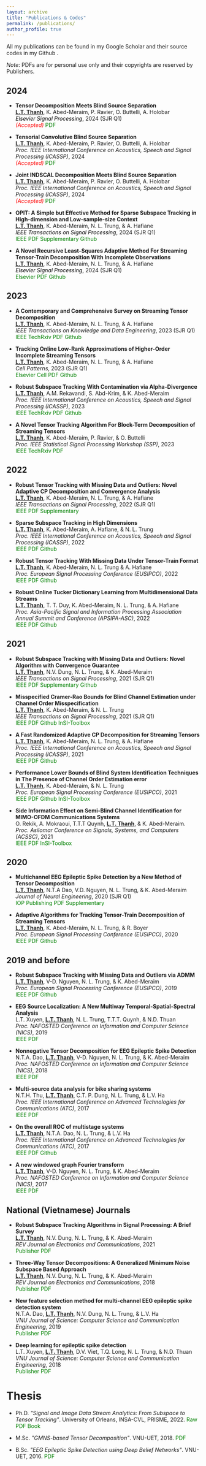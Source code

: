 ```yaml
---
layout: archive
title: "Publications & Codes"
permalink: /publications/
author_profile: true
---
```


All my publications can be found in my Google Scholar <a href="https://scholar.google.com.vn/citations?user=_6GEXU4AAAAJ&hl=en" style="color: green; text-decoration: underline; "><i class="fa fa-fw fa-graduation-cap" aria-hidden="true"></i></a>  and their source codes in my Github <a href="https://github.com/thanhtbt" style="color: green; text-decoration: underline; "><i class="fab fa-fw fa-github zoom"></i></a>.

*Note*: PDFs are for personal use only and their copyrights are reserved by Publishers.



2024
----

*  **Tensor Decomposition Meets  Blind Source Separation**<br> 
<span style="text-decoration: underline">**L.T. Thanh**</span>, K. Abed-Meraim, P. Ravier, O. Buttelli, A. Holobar<br> <span style="color: black; text-decoration: none">*Elsevier Signal Processing*</span>, 2024  (SJR Q1) <br/><span style="color:red">*(Accepted)*</span> <a href="https://thanhtbt.github.io/files/2024_SP_Tensor%20Decomposition%20Meets%20Blind%20Source%20Separation.pdf" style="color: green; text-decoration: none; "><i class="fas fa-fw fa-file-pdf zoom"></i>PDF</a> 

*  **Tensorial Convolutive Blind Source Separation**<br> 
<span style="text-decoration:underline">**L.T. Thanh**</span>, K. Abed-Meraim, P. Ravier, O. Buttelli, A. Holobar<br> *Proc. IEEE International Conference on Acoustics, Speech and Signal Processing (ICASSP)*, 2024 <br/><span style="color:red">*(Accepted)*</span> <a href="https://thanhtbt.github.io/files/2024_ICASSP_TCBSS.pdf" style="color: green; text-decoration: none; "><i class="fas fa-fw fa-file-pdf zoom"></i>PDF</a> 
 
*  **Joint INDSCAL Decomposition Meets Blind Source Separation**<br> 
<span style="text-decoration:underline">**L.T. Thanh**</span>, K. Abed-Meraim, P. Ravier, O. Buttelli, A. Holobar<br> *Proc. IEEE International Conference on Acoustics, Speech and Signal Processing (ICASSP)*, 2024  <br/><span style="color:red">*(Accepted)*</span> <a href="https://thanhtbt.github.io/files/2024_ICASSP_SOFO.pdf" style="color: green; text-decoration: none; "><i class="fas fa-fw fa-file-pdf zoom"></i>PDF</a>



*  **OPIT: A Simple but Effective Method for Sparse Subspace Tracking in High-dimension and Low-sample-size Context**<br> 
<span style="text-decoration:underline">**L.T. Thanh**</span>, K. Abed-Meraim, N. L. Trung, & A. Hafiane<br> <span style="color: black; text-decoration: none">*IEEE Transactions on Signal Processing*</span>, 2024  (SJR Q1) <br> 
<a href="https://ieeexplore.ieee.org/document/10379829" style="color: green; text-decoration: none; "><i class="fas fa-fw fa-external-link-square-alt zoom"></i>IEEE</a>   <a href="https://thanhtbt.github.io/files/2023_TSP_OPIT_manuscript.pdf" style="color: green; text-decoration: none; "><i class="fas fa-fw fa-file-pdf zoom"></i>PDF</a> <a href="https://thanhtbt.github.io/files/2023_TSP_OPIT_supplementary.pdf" style="color: green; text-decoration: none; "><i class="fas fa-fw fa-code zoom"></i>Supplementary</a> 
<a href="https://github.com/thanhtbt/SST" style="color: green; text-decoration: none; "><i class="fab fa-fw fa-github zoom"></i>Github</a>


*  **A Novel Recursive Least-Squares Adaptive Method For Streaming Tensor-Train Decomposition With Incomplete Observations**<br> 
<span style="text-decoration:underline">**L.T. Thanh**</span>, K. Abed-Meraim, N. L. Trung, & A. Hafiane<br> <span style="color: black; text-decoration: none">*Elsevier Signal Processing*</span>, 2024   (SJR Q1)  <br>
<a href="https://www.sciencedirect.com/science/article/pii/S0165168423003717" style="color: green; text-decoration: none; "><i class="fas fa-fw  fa-external-link-square-alt zoom"></i>Elsevier</a>
<a href="https://thanhtbt.github.io/files/2023_SP_ATT.pdf" style="color: green; text-decoration: none; "><i class="fas fa-fw fa-file-pdf zoom"></i>PDF</a> 
<a href="https://github.com/thanhtbt/ATT-miss" style="color: green; text-decoration: none; "><i class="fab fa-fw fa-github zoom"></i>Github</a>




2023
----

* **A Contemporary and Comprehensive Survey on Streaming Tensor Decomposition**<br> <span style="text-decoration:underline">**L.T. Thanh**</span>, K. Abed-Meraim, N. L. Trung, & A. Hafiane<br> *IEEE Transactions on Knowledge and Data Engineering*, 2023  (SJR Q1)   <br>
<a href="https://ieeexplore.ieee.org/document/9994046" style="color: green; text-decoration: none; "><i class="fas fa-fw fa-external-link-square-alt zoom"></i>IEEE</a> 
<a href="https://www.techrxiv.org/articles/preprint/A_Contemporary_and_Comprehensive_Survey_on_Streaming_Tensor_Decomposition/20105966" style="color: green; text-decoration: none; "><i class="fas fa-fw fa-external-link-square-alt zoom"></i>TechRxiv</a> 
<a href="https://thanhtbt.github.io/files/2022_TKDE_A%20Contemporary%20and%20Comprehensive%20Survey%20on%20Streaming%20Tensor%20Decomposition.pdf" style="color: green; text-decoration: none; "><i class="fas fa-fw fa-file-pdf zoom"></i>PDF</a>  <a href="https://github.com/thanhtbt/tensor_tracking_survey" style="color: green; text-decoration: none; "><i class="fab fa-fw fa-github zoom"></i>Github</a>


*  **Tracking Online Low-Rank Approximations of Higher-Order Incomplete Streaming Tensors**<br> 
<span style="text-decoration:underline">**L.T. Thanh**</span>, K. Abed-Meraim, N. L. Trung, & A. Hafiane<br> 
*Cell Patterns*, 2023   (SJR Q1) <br>
<a href="https://www.sciencedirect.com/science/article/pii/S2666389923001046" style="color: green; text-decoration: none; "><i class="fas fa-fw fa-external-link-square-alt zoom"></i>Elsevier</a> <a href="https://www.cell.com/patterns/fulltext/S2666-3899(23)00104-6" style="color: green; text-decoration: none; "><i class="fas fa-fw fa-external-link-square-alt zoom"></i>Cell</a> <a href="https://thanhtbt.github.io/files/2023_Patterns_Tensor_Tracking_Draw.pdf" style="color: green; text-decoration: none; "><i class="fas fa-fw fa-file-pdf zoom"></i>PDF</a> <a href="https://github.com/thanhtbt/tensor_tracking" style="color: green; text-decoration: none; "><i class="fab fa-fw fa-github zoom"></i>Github</a>



*  **Robust Subspace Tracking With Contamination via Alpha-Divergence**<br> <span style="text-decoration:underline">**L.T. Thanh**</span>, A.M. Rekavandi, S. Abd-Krim, & K. Abed-Meraim<br>
*Proc. IEEE International Conference on Acoustics, Speech and Signal Processing (ICASSP)*, 2023    <br>
<a href="https://ieeexplore.ieee.org/document/10094931" style="color: green; text-decoration: none; "><i class="fas fa-fw fa-external-link-square-alt zoom"></i>IEEE</a> <a href="https://www.techrxiv.org/articles/preprint/Robust_Subspace_Tracking_With_Contamination_Mitigation_via_-Divergence/21385335" style="color: green; text-decoration: none;"><i class="fas fa-fw fa-external-link-square-alt zoom"></i>TechRxiv</a> <a href="https://thanhtbt.github.io/files/2023_aFAPI.pdf" style="color: green; text-decoration: none; "><i class="fas fa-fw fa-file-pdf zoom"></i>PDF</a> <a href="https://github.com/thanhtbt/aFAPI" style="color: green; text-decoration: none; "><i class="fab fa-fw fa-github zoom"></i>Github</a> 

*  **A Novel Tensor Tracking Algorithm For Block-Term Decomposition of Streaming Tensors**<br> <span style="text-decoration:underline">**L.T. Thanh**</span>, K. Abed-Meraim, P. Ravier, & O. Buttelli<br>
*Proc. IEEE Statistical Signal Processing Workshop (SSP)*, 2023  <br>
<a href="https://ieeexplore.ieee.org/document/10208007" style="color: green; text-decoration: none; "><i class="fas fa-fw fa-external-link-square-alt zoom"></i>IEEE</a> <a href="https://www.techrxiv.org/articles/preprint/A_novel_tensor_tracking_algorithm_for_block-term_decomposition_of_streaming_tensors/22723453" style="color: green; text-decoration: none;"><i class="fas fa-fw fa-external-link-square-alt zoom"></i>TechRxiv</a> <a href="https://thanhtbt.github.io/files/2023_SSP%20-%20A%20novel%20tensor%20tracking%20algorithm%20for%20block-term%20decomposition%20of%20streaming%20tensors.pdf" style="color: green; text-decoration: none;"><i class="fas fa-fw fa-file-pdf zoom"></i>PDF</a>



2022
---

* **Robust Tensor Tracking with Missing Data and Outliers: Novel Adaptive CP Decomposition and Convergence Analysis**<br><span style="text-decoration:underline">**L.T. Thanh**</span>, K. Abed-Meraim, N. L. Trung, & A. Hafiane<br>*IEEE Transactions on Signal Processing*, 2022   (SJR Q1) <br> 
<a href="https://ieeexplore.ieee.org/document/9866940" style="color: green; text-decoration: none; "><i class="fas fa-fw fa-external-link-square-alt zoom"></i>IEEE</a> <a href="https://thanhtbt.github.io/files/2022_TSP_RACP%20(Raw).pdf" style="color: green; text-decoration: none; "><i class="fas fa-fw fa-file-pdf zoom"></i>PDF</a> 
<a href="https://thanhtbt.github.io/files/2022_TSP_RACP_Supplementary.pdf" style="color: green; text-decoration: none; "><i class="fas fa-fw fa-code zoom"></i>Supplementary</a>


* **Sparse Subspace Tracking in High Dimensions**<br><span style="text-decoration:underline">**L.T. Thanh**</span>, K. Abed-Meraim, A. Hafiane, & N. L. Trung<br>*Proc. IEEE International Conference on Acoustics, Speech and Signal Processing (ICASSP)*, 2022    <br> <a href="https://ieeexplore.ieee.org/document/9746546" style="color: green; text-decoration: none; "><i class="fas fa-fw fa-external-link-square-alt zoom"></i>IEEE</a> 
<a href="https://thanhtbt.github.io/files/2022_ICASSP%20-%20Sparse%20Subspace%20Tracking%20in%20High%20Dimensions.pdf" style="color: green; text-decoration: none; "><i class="fas fa-fw fa-file-pdf zoom"></i>PDF</a> <a href="https://github.com/thanhtbt/SST" style="color: green; text-decoration: none; "><i class="fab fa-fw fa-github zoom"></i>Github</a>


* **Robust Tensor Tracking With Missing Data Under Tensor-Train Format**<br><span style="text-decoration:underline">**L.T. Thanh**</span>, K. Abed-Meraim, N. L. Trung & A. Hafiane<br>*Proc. European Signal Processing Conference (EUSIPCO)*, 2022 <br> <a href="https://ieeexplore.ieee.org/document/9909702" style="color: green; text-decoration: none; "><i class="fas fa-fw fa-external-link-square-alt zoom"></i>IEEE</a>
<a href="https://thanhtbt.github.io/files/2022_EUSIPCO-Robust%20Tensor%20Tracking%20with%20Missing%20Data%20under%20Tensor-Train%20Format.pdf" style="color: green; text-decoration: none; "><i class="fas fa-fw fa-file-pdf zoom"></i>PDF</a> <a href="https://github.com/thanhtbt/ROBOT" style="color: green; text-decoration: none; "><i class="fab fa-fw fa-github zoom"></i>Github</a>

* **Robust Online Tucker Dictionary Learning from Multidimensional Data Streams**<br><span style="text-decoration:underline">**L.T. Thanh**</span>, T. T. Duy, K. Abed-Meraim, N. L. Trung, & A. Hafiane<br> *Proc. Asia-Pacific Signal and Information Processing Association Annual Summit and Conference (APSIPA-ASC)*, 2022 <br> <a href="https://ieeexplore.ieee.org/document/9980029" style="color: green; text-decoration: none; "><i class="fas fa-fw fa-external-link-square-alt zoom"></i>IEEE</a> <a href="https://thanhtbt.github.io/files/2022_APSIPA_Robust%20Online%20Tucker%20Dictionary%20Learning%20from%20Multidimensional%20Data%20Streams.pdf" style="color: green; text-decoration: none; "><i class="fas fa-fw fa-file-pdf zoom"></i>PDF</a> <a href="https://github.com/thanhtbt/ROTDL" style="color: green; text-decoration: none; "><i class="fab fa-fw fa-github zoom"></i>Github</a>


2021
----

 
* **Robust Subspace Tracking with Missing Data and Outliers: Novel Algorithm with Convergence Guarantee**<br><span style="text-decoration:underline">**L.T. Thanh**</span>, N.V. Dung, N. L. Trung, & K. Abed-Meraim<br>*IEEE Transactions on Signal Processing*, 2021  (SJR Q1) <br> <a href="https://ieeexplore.ieee.org/document/9381678" style="color: green; text-decoration: none; "><i class="fas fa-fw fa-external-link-square-alt zoom"></i>IEEE</a>
<a href="https://thanhtbt.github.io/files/2021_TSP_PETRELS-ADMM%20(Raw).pdf" style="color: green; text-decoration: none; "><i class="fas fa-fw fa-file-pdf zoom"></i>PDF</a> <a href="https://thanhtbt.github.io/files/2021_TSP_Supplementary.pdf" style="color: green; text-decoration: none; "><i class="fas fa-fw fa-code zoom"></i>Supplementary</a> <a href="https://github.com/thanhtbt/RST" style="color: green; text-decoration: none; "><i class="fab fa-fw fa-github zoom"></i>Github</a> 

* **Misspecified Cramer-Rao Bounds for Blind Channel Estimation under Channel Order Misspecification**<br> <span style="text-decoration:underline">**L.T. Thanh**</span>, K. Abed-Meraim, & N. L. Trung<br>*IEEE Transactions on Signal Processing*, 2021   (SJR Q1)  <br>
<a href="https://ieeexplore.ieee.org/document/9537597" style="color: green; text-decoration: none; "><i class="fas fa-fw fa-external-link-square-alt zoom"></i>IEEE</a> 
<a href="https://thanhtbt.github.io/files/2021_TSP_MCRB%20(Raw).pdf" style="color: green; text-decoration: none; "><i class="fas fa-fw fa-file-pdf zoom"></i>PDF</a>
<a href="https://github.com/DoHaiSon/InSI/blob/master/Algorithms/CRB_Mode/Semi-blind/Misspecified/SB_Misspecified.m" style="color: green; text-decoration: none; "><i class="fab fa-fw fa-github zoom"></i>Github</a>
<a href="https://avitech-vnu.github.io/InSI/#/algorithms/CRB_Mode/SB/CRB_SB_MISSPECIFIED" style="color: green; text-decoration: none; "><i class="fab fa-fw fa-github zoom"></i>InSI-Toolbox</a>


* **A Fast Randomized Adaptive CP Decomposition for Streaming Tensors**<br><span style="text-decoration:underline">**L.T. Thanh**</span>, K. Abed-Meraim, N. L. Trung, & A. Hafiane<br> *Proc. IEEE International Conference on Acoustics, Speech and Signal Processing (ICASSP)*, 2021 <br> <a href="https://ieeexplore.ieee.org/document/9413554" style="color: green; text-decoration: none; "><i class="fas fa-fw fa-external-link-square-alt zoom"></i>IEEE</a>
<a href="https://thanhtbt.github.io/files/2021_ICASSP%20-%20Randomized%20Adaptive%20CP%20Algorithm.pdf" style="color: green; text-decoration: none; "><i class="fas fa-fw fa-file-pdf zoom"></i>PDF</a>
<a href="https://github.com/thanhtbt/ROLCP" style="color: green; text-decoration: none; "><i class="fab fa-fw fa-github zoom"></i>Github</a>  



* **Performance Lower Bounds of Blind System Identification Techniques in The Presence of Channel Order Estimation error**<br><span style="text-decoration:underline">**L.T. Thanh**</span>, K. Abed-Meraim, & N. L. Trung<br> *Proc. European Signal Processing Conference (EUSIPCO)*, 2021 <br> 
<a href="https://ieeexplore.ieee.org/document/9615921" style="color: green; text-decoration: none; "><i class="fas fa-fw fa-external-link-square-alt zoom"></i>IEEE</a> 
<a href="https://thanhtbt.github.io/files/2021_EUSIPCO_Perforamnce%20lower%20bounds%20of%20blind%20system%20identification%20techniques%20in%20the%20presence%20of%20channel%20order%20estimation%20error.pdf" style="color: green; text-decoration: none; "><i class="fas fa-fw fa-file-pdf zoom"></i>PDF</a> <a href="https://github.com/DoHaiSon/InSI/blob/master/Algorithms/CRB_Mode/Semi-blind/Misspecified/SB_Misspecified.m" style="color: green; text-decoration: none; "><i class="fab fa-fw fa-github zoom"></i>Github</a>
<a href="https://avitech-vnu.github.io/InSI/#/algorithms/CRB_Mode/SB/CRB_SB_MISSPECIFIED" style="color: green; text-decoration: none; "><i class="fab fa-fw fa-github zoom"></i>InSI-Toolbox</a>
 


* **Side Information Effect on Semi-Blind Channel Identification for MIMO-OFDM Communications Systems**<br>O. Rekik, A. Mokraoui, T.T.T Quynh, <span style="text-decoration:underline">**L.T. Thanh**</span>, & K. Abed-Meraim.  <br> *Proc. Asilomar Conference on Signals, Systems, and Computers (ACSSC)*, 2021 <br> 
<a href="https://ieeexplore.ieee.org/document/9723265" style="color: green; text-decoration: none; "><i class="fas fa-fw fa-external-link-square-alt zoom"></i>IEEE</a>
<a href="https://thanhtbt.github.io/files/2021_Asilomar_Side%20Information%20Effect%20on%20Semi-Blind%20Channel%20Identification%20for%20MIMO-OFDM%20Communications.pdf" style="color: green; text-decoration: none; "><i class="fas fa-fw fa-file-pdf zoom"></i>PDF</a>
<a href="https://avitech-vnu.github.io/InSI/" style="color: green; text-decoration: none; "><i class="fab fa-fw fa-github zoom"></i>InSI-Toolbox</a>
 

2020
----

* **Multichannel EEG Epileptic Spike Detection by a New Method of Tensor Decomposition**<br><span style="text-decoration:underline">**L.T. Thanh**</span>, N.T.A Dao, V.D. Nguyen, N. L. Trung, & K. Abed-Meraim<br>*Journal of Neural Engineering*, 2020  (SJR Q1) <br> <a href="https://iopscience.iop.org/article/10.1088/1741-2552/ab5247" style="color: green; text-decoration: none; "><i class="fas fa-fw fa-external-link-square-alt zoom"></i>IOP Publishing</a>  <a href="https://thanhtbt.github.io/files/2020_JNE(Raw).pdf" style="color: green; text-decoration: none; "><i class="fas fa-fw fa-file-pdf zoom"></i>PDF</a> <a href="https://thanhtbt.github.io/files/EEG_Ten_Technical_Report_Final.pdf" style="color: green; text-decoration: none; "><i class="fas fa-fw fa-code zoom"></i>Supplementary</a> 

 
* **Adaptive Algorithms for Tracking Tensor-Train Decomposition of Streaming Tensors**<br><span style="text-decoration:underline">**L.T. Thanh**</span>, K. Abed-Meraim, N. L. Trung, & R. Boyer<br> *Proc. European Signal Processing Conference (EUSIPCO)*, 2020  <br>
<a href="https://ieeexplore.ieee.org/document/9287780" style="color: green; text-decoration: none; "><i class="fas fa-fw fa-external-link-square-alt zoom"></i>IEEE</a>
<a href="https://thanhtbt.github.io/files/2020_EUSIPCO%20-%20Adaptive%20Algorithms%20for%20Tracking%20Tensor-Train%20Decomposition%20of%20Streaming%20Tensors.pdf" style="color: green; text-decoration: none; "><i class="fas fa-fw fa-file-pdf zoom"></i>PDF</a>
<a href="https://github.com/thanhtbt/ATT" style="color: green; text-decoration: none; "><i class="fab fa-fw fa-github zoom"></i>Github</a>


2019 and before
----
 
* **Robust Subspace Tracking with Missing Data and Outliers via ADMM**<br><span style="text-decoration:underline">**L.T. Thanh**</span>, V-D. Nguyen, N. L. Trung,  & K. Abed-Meraim<br> *Proc. European Signal Processing Conference (EUSIPCO)*, 2019 <br> 
<a href="https://ieeexplore.ieee.org/document/8903031" style="color: green; text-decoration: none; "><i class="fas fa-fw fa-external-link-square-alt zoom"></i>IEEE</a>
<a href="https://thanhtbt.github.io/files/2019_EUSIPCO%20-%20Robust%20Subspace%20Tracking%20with%20Missing%20Data%20and%20Outliers%20via%20ADMM.pdf" style="color: green; text-decoration: none; "><i class="fas fa-fw fa-file-pdf zoom"></i>PDF</a> 
<a href="https://github.com/thanhtbt/RST" style="color: green; text-decoration: none; "><i class="fab fa-fw fa-github zoom"></i>Github</a>
 
* **EEG Source Localization: A New Multiway Temporal-Spatial-Spectral Analysis**<br> L.T. Xuyen, <span style="text-decoration:underline">**L.T. Thanh**</span>, N. L. Trung, T.T.T. Quynh, & N.D. Thuan<br> *Proc. NAFOSTED Conference on Information and Computer Science (NICS)*, 2019  <br> <a href="https://ieeexplore.ieee.org/document/9023865" style="color: green; text-decoration: none; "><i class="fas fa-fw fa-external-link-square-alt zoom"></i>IEEE</a> <a href="https://eprints.uet.vnu.edu.vn/eprints/id/eprint/3834/1/NICS2019_final_1570595451.pdf" style="color: green; text-decoration: none; "><i class="fas fa-fw fa-file-pdf zoom"></i>PDF</a>  

* **Nonnegative Tensor Decomposition for EEG Epileptic Spike Detection**<br>  N.T.A. Dao, <span style="text-decoration:underline">**L.T. Thanh**</span>, V-D. Nguyen, N. L. Trung, & K. Abed-Meraim<br> *Proc. NAFOSTED Conference on Information and Computer Science (NICS)*, 2018 <br> 
<a href="https://ieeexplore.ieee.org/document/8606822" style="color: green; text-decoration: none; "><i class="fas fa-fw fa-external-link-square-alt zoom"></i>IEEE</a> <a href="https://repository.vnu.edu.vn/bitstream/VNU_123/137923/1/2018_KY_Nonnegative_Tensor_Decomposition.pdf" style="color: green; text-decoration: none; "><i class="fas fa-fw fa-file-pdf zoom"></i>PDF</a> 
 

* **Multi-source data analysis for bike sharing systems**<br>N.T.H. Thu, <span style="text-decoration:underline">**L.T. Thanh**</span>, C.T. P. Dung, N. L. Trung, & L.V. Ha<br> *Proc. IEEE International Conference on Advanced Technologies for Communications (ATC)*, 2017  <br> <a href="https://ieeexplore.ieee.org/document/8167624" style="color: green; text-decoration: none; "><i class="fas fa-fw fa-external-link-square-alt zoom"></i>IEEE</a> <a href="https://eprints.uet.vnu.edu.vn/eprints/id/eprint/2596/1/1570380069.pdf" style="color: green; text-decoration: none; "><i class="fas fa-fw fa-file-pdf zoom"></i>PDF</a> 
 
* **On the overall ROC of multistage systems**<br><span style="text-decoration:underline">**L.T. Thanh**</span>, N.T.A. Dao, N. L. Trung, & L.V. Ha<br> *Proc. IEEE International Conference on Advanced Technologies for Communications (ATC)*, 2017  <br> <a href="https://ieeexplore.ieee.org/document/8167623" style="color: green; text-decoration: none; "><i class="fas fa-fw fa-external-link-square-alt zoom"></i>IEEE</a> <a href="https://eprints.uet.vnu.edu.vn/eprints/id/eprint/2595/1/1570379504.pdf" style="color: green; text-decoration: none; "><i class="fas fa-fw fa-file-pdf zoom"></i>PDF</a> <a href="https://github.com/thanhtbt/ROC" style="color: green; text-decoration: none; "><i class="fab fa-fw fa-github zoom"></i>Github</a>
 
 
* **A new windowed graph Fourier transform**<br><span style="text-decoration:underline">**L.T. Thanh**</span>, V-D. Nguyen, N. L. Trung, & K. Abed-Meraim<br>  *Proc. NAFOSTED Conference on Information and Computer Science (NICS)*, 2017  <br> <a href="https://ieeexplore.ieee.org/document/8108055" style="color: green; text-decoration: none; "><i class="fas fa-fw fa-external-link-square-alt zoom"></i>IEEE</a> 
<a href="https://eprints.uet.vnu.edu.vn/eprints/id/eprint/3034/1/1570395521%20%281%29.pdf" style="color: green; text-decoration: none; "><i class="fas fa-fw fa-file-pdf zoom"></i>PDF</a>  
 

National (Vietnamese) Journals
----

* **Robust Subspace Tracking Algorithms in Signal Processing: A Brief Survey**<br><span style="text-decoration:underline">**L.T. Thanh**</span>, N.V. Dung, N. L. Trung, & K. Abed-Meraim<br>*REV Journal on Electronics and Communications*, 2021 <br> 
<a href="https://rev-jec.org/index.php/rev-jec/article/view/270" style="color: green; text-decoration: none; "><i class="fas fa-fw fa-external-link-square-alt zoom"></i>Publisher</a> 
<a href="https://thanhtbt.github.io/files/2021_JEC_Robust%20Subspace%20Tracking%20Algorithms%20in%20Signal%20Processing.pdf" style="color: green; text-decoration: none; "><i class="fas fa-fw fa-file-pdf zoom"></i>PDF</a>

* **Three-Way Tensor Decompositions: A Generalized Minimum Noise Subspace Based Approach**<br><span style="text-decoration:underline">**L.T. Thanh**</span>, N.V. Dung, N. L. Trung, & K. Abed-Meraim<br>*REV Journal on Electronics and Communications*, 2018 <br>
<a href="https://rev-jec.org/index.php/rev-jec/article/view/196" style="color: green; text-decoration: none; "><i class="fas fa-fw fa-external-link-square-alt zoom"></i>Publisher</a> 
<a href="https://thanhtbt.github.io/files/2018%20JEC-Three-Way%20Tensor%20Decompositions%20A%20Generalized%20Minimum%20Noise%20Subspace.pdf" style="color: green; text-decoration: none; "><i class="fas fa-fw fa-file-pdf zoom"></i>PDF</a>  

* **New feature selection method for multi-channel EEG epileptic spike detection system**<br>N.T.A. Dao, <span style="text-decoration:underline">**L.T. Thanh**</span>, N.V. Dung, N. L. Trung, & L.V. Ha<br> *VNU Journal of Science: Computer Science and Communication Engineering*, 2019  <br> 
<a href="https://jcsce.vnu.edu.vn/index.php/jcsce/article/view/230" style="color: green; text-decoration: none; "><i class="fas fa-fw fa-external-link-square-alt zoom"></i>Publisher</a> <a href="https://thanhtbt.github.io/files/2019%20VNU-JCSCE-New%20feature%20selection%20method%20for%20multi-channel%20EEG%20epileptic%20spike%20detection.pdf" style="color: green; text-decoration: none; "><i class="fas fa-fw fa-file-pdf zoom"></i>PDF</a>  

* **Deep learning for epileptic spike detection**<br>L.T. Xuyen, <span style="text-decoration:underline">**L.T. Thanh**</span>, D.V. Viet, T.Q. Long, N. L. Trung, & N.D. Thuan<br>*VNU Journal of Science: Computer Science and Communication Engineering*, 2018 <br> <a href="https://jcsce.vnu.edu.vn/index.php/jcsce/article/view/156" style="color: green; text-decoration: none; "><i class="fas fa-fw fa-external-link-square-alt zoom"></i>Publisher</a> <a href="https://thanhtbt.github.io/files/2017%20VNU-JCSCE-Deep%20Learning%20for%20Epileptic%20Spike%20Detection.pdf" style="color: green; text-decoration: none; "><i class="fas fa-fw fa-file-pdf zoom"></i>PDF</a>  


Thesis
=====

* Ph.D. *"Signal and Image Data Stream Analytics: From Subspace to Tensor Tracking"*. University of Orleans, INSA-CVL, PRISME, 2022. <a href="https://thanhtbt.github.io/files/Thesis_LTThanh_10pt.pdf" style="color: green; text-decoration: none; "><i class="fas fa-fw fa-file-pdf zoom"></i>Raw PDF</a> <a href="https://thanhtbt.github.io/files/Thesis_LTT_Book.pdf" style="color: green; text-decoration: none; "><i class="fas fa-fw fa-file-pdf zoom"></i>Book</a> 

* M.Sc. *"GMNS-based Tensor Decomposition"*. VNU-UET, 2018. <a href="http://lib.uet.vnu.edu.vn/bitstream/123456789/950/1/LuanVan_LTThanh.pdf" style="color: green; text-decoration: none; " ><i class="fas fa-fw fa-file-pdf zoom"></i>PDF</a> 

* B.Sc. *"EEG Epileptic Spike Detection using Deep Belief Networks"*. VNU-UET, 2016. <a href="https://thanhtbt.github.io/files/BSc_EEG%20EPILEPTIC%20SPIKE%20DETECTION%20USING%20DEEP%20BELIEF%20NETWORKS.pdf" style="color: green; text-decoration: none; "><i class="fas fa-fw fa-file-pdf zoom"></i>PDF</a> 
 


